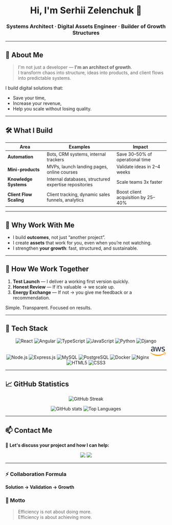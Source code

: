 <!-- =========================================================
 🧱  Architect of Growth Systems — GitHub Profile README
========================================================= -->

<h1 align="center">Hi, I'm Serhii Zelenchuk 🚀</h1>
<h3 align="center">Systems Architect · Digital Assets Engineer · Builder of Growth Structures</h3>

---

## 🧠 About Me

> I'm not just a developer — **I'm an architect of growth**.  
> I transform chaos into structure, ideas into products, and client flows into predictable systems.

I build digital solutions that:
- Save your time,
- Increase your revenue,
- Help you scale without losing quality.

---

## 🛠️ What I Build

| Area                  | Examples                                              | Impact                               |
|------------------------|--------------------------------------------------------|-------------------------------------|
| **Automation**         | Bots, CRM systems, internal trackers                   | Save 30–50% of operational time     |
| **Mini-products**      | MVPs, launch landing pages, online courses             | Validate ideas in 2–4 weeks         |
| **Knowledge Systems**  | Internal databases, structured expertise repositories  | Scale teams 3x faster               |
| **Client Flow Scaling**| Client tracking, dynamic sales funnels, analytics      | Boost client acquisition by 25–40%  |

---

## 🌱 Why Work With Me

- I build **outcomes**, not just “another project”.
- I create **assets** that work for you, even when you’re not watching.
- I strengthen **your growth**: fast, structured, and sustainable.

---

## 💼 How We Work Together

1. **Test Launch** — I deliver a working first version quickly.
2. **Honest Review** — If it’s valuable → we scale up.
3. **Energy Exchange** — If not → you give me feedback or a recommendation.

Simple. Transparent. Focused on results.

---

## 🚀 Tech Stack

<p align="center">
  <img src="https://cdn.jsdelivr.net/gh/devicons/devicon/icons/react/react-original.svg" alt="React" width="48" />
  <img src="https://cdn.jsdelivr.net/gh/devicons/devicon/icons/angularjs/angularjs-original.svg" alt="Angular" width="48" />
  <img src="https://cdn.jsdelivr.net/gh/devicons/devicon/icons/typescript/typescript-original.svg" alt="TypeScript" width="48" />
  <img src="https://cdn.jsdelivr.net/gh/devicons/devicon/icons/javascript/javascript-original.svg" alt="JavaScript" width="48" />
  <img src="https://cdn.jsdelivr.net/gh/devicons/devicon/icons/python/python-original.svg" alt="Python" width="48" />
  <img src="https://cdn.jsdelivr.net/gh/devicons/devicon/icons/django/django-plain.svg" alt="Django" width="48" />
  <img src="https://cdn.jsdelivr.net/gh/devicons/devicon/icons/nodejs/nodejs-original.svg" alt="Node.js" width="48" />
  <img src="https://cdn.jsdelivr.net/gh/devicons/devicon/icons/express/express-original.svg" alt="Express.js" width="48" />
  <img src="https://cdn.jsdelivr.net/gh/devicons/devicon/icons/mysql/mysql-original.svg" alt="MySQL" width="48" />
  <img src="https://cdn.jsdelivr.net/gh/devicons/devicon/icons/postgresql/postgresql-original.svg" alt="PostgreSQL" width="48" />
  <img src="https://cdn.jsdelivr.net/gh/devicons/devicon/icons/docker/docker-original.svg" alt="Docker" width="48" />
  <img src="https://cdn.jsdelivr.net/gh/devicons/devicon/icons/nginx/nginx-original.svg" alt="Nginx" width="48" />
  <img src="https://raw.githubusercontent.com/devicons/devicon/master/icons/amazonwebservices/amazonwebservices-original-wordmark.svg" alt="AWS" width="48" />
  <img src="https://cdn.jsdelivr.net/gh/devicons/devicon/icons/html5/html5-original.svg" alt="HTML5" width="48" />
  <img src="https://cdn.jsdelivr.net/gh/devicons/devicon/icons/css3/css3-original.svg" alt="CSS3" width="48" />
</p>

---

## 📈 GitHub Statistics

<p align="center">
  <img src="https://streak-stats.demolab.com?user=zelenchuk&hide_border=true&date_format=j%20M%5B%20Y%5D" alt="GitHub Streak">
</p>

<p align="center">
  <img src="https://github-readme-stats.vercel.app/api?username=zelenchuk&show_icons=true&hide_border=true&include_all_commits=true&count_private=true"  alt="GitHub stats" height="165">
  <img src="https://github-readme-stats.vercel.app/api/top-langs/?username=zelenchuk&layout=compact&hide_border=true" alt="Top Languages" height="165">
</p>



---

## 📫 Contact Me

💬 **Let's discuss your project and how I can help:**
<p align="center">
  <a href="https://t.me/zelenchuk_sergei"><img src="https://img.shields.io/badge/Telegram-26A5E4?style=for-the-badge&logo=telegram&logoColor=white"/></a>
  <a href="mailto:zelenchyks@gmail.com"><img src="https://img.shields.io/badge/Email-D14836?style=for-the-badge&logo=gmail&logoColor=white"/></a>
<!--   <a href="https://zelenchuk.github.io"><img src="https://img.shields.io/badge/Portfolio-000?style=for-the-badge&logo=github&logoColor=white"/></a> -->
</p>

---

### ⚡ Collaboration Formula
**Solution → Validation → Growth**

### 🎯 Motto
> Efficiency is not about doing more.  
> Efficiency is about achieving more.

<!-- ========================================================= -->
